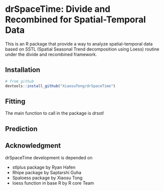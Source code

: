 # drSpaceTime: Divide and Recombined for Spatial-Temporal Data

This is an R package that provide a way to analyze spatial-temporal data based 
on SSTL (Spatial Seasonal Trend decomposition using Loess) routine under the 
divide and recombined framework.


## Installation

```r
# from github
devtools::install_github("XiaosuTong/drSpaceTime")
```

## Fitting

The main function to call in the package is $drsstl$



## Prediction 

## Acknowledgment

drSpaceTime development is depended on 

- stlplus package by Ryan Hafen
- Rhipe package by Saptarshi Guha
- Spaloess package by Xiaosu Tong
- loess function in base R by R core Team


